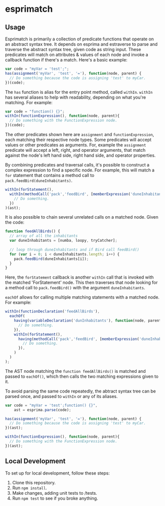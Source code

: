 # esprimatch

## Usage
Esprimatch is primarily a collection of predicate functions that operate on an abstract syntax tree.
It depends on esprima and estraverse to parse and traverse the abstract syntax tree, given code as
string input. These predicates will match on attributes & values of each node and invoke a callback
function if there's a match. Here's a basic example:

```javascript
var code = "myVar = 'test';";
has(assignment('myVar', 'test', '='), function(node, parent) {
  // Do something because the code is assigning 'test' to myCar.
})(code);
```

The `has` function is alias for the entry point method, called `withIn`. `withIn` has several
aliases to help with readability, depending on what you're matching. For example:

```javascript
var code = "function() {}";
withIn(functionExpression(), function(node, parent){
  // Do something with the FunctionExpression node.
})(code);
```

The other predicates shown here are `assignment` and `functionExpression`, each matching their
respective node types. Some predicates will accept values or other predicates as arguments. For,
example the `assignment` predicate will accept a left, right, and operator arguments, that match
against the node's left hand side, right hand side, and operator properties.

By combining predicates and traversal calls, it's possible to construct a complex expression to find
a specific node. For example, this will match a `for` statement that contains a method call to
`pack.feedBird(duneInhabitants)`.

```javascript
withIn(forStatement(),
  withIn(methodCall('pack','feedBird', [memberExpression('duneInhabitants')]), function(node) {
    // Do something.
  })
)(ast);
```

It is also possible to chain several unrelated calls on a matched node. Given the code:

```javascript
function feedAllBirds() {
  // array of all the inhabitants
  var duneInhabitants = [numba, loopy, tryCatcher];
  
  // loop through duneInhabitants and if Bird call feedBird()
  for (var i = 0; i < duneInhabitants.length; i++) {
    pack.feedBird(duneInhabitants[i]);
  }
}
```

Here, the `forStatement` callback is another `withIn` call that is invoked with the matched
'ForStatement' node. This then traverses that node looking for a method call to `pack.feedBird()`
with the argument `duneInhabitants`.

`eachOf` allows for calling multiple matching statements with a matched node. For example:
```javascript
withIn(functionDeclaration('feedAllBirds'),
  eachOf(
    having(variableDeclaration('dunInhabitants'), function(node, parent) {
      // Do something.
    }),
    withIn(forStatement(),
      having(methodCall('pack','feedBird', [memberExpression('duneInhabitants', identifier('i'))]), function(node) {
        // Do something.
      }),
    )
  )
);
```

The AST node matching the `function feedAllBirds()` is matched and passed to `eachOf()`, which then
calls the two matching expressions given to it.

To avoid parsing the same code repeatedly, the abtract syntax tree can be parsed once, and passed to
`withIn` or any of its aliases.

```javascript
var code = "myVar = 'test';function() {}",
    ast = esprima.parse(code);

has(assignment('myVar', 'test', '='), function(node, parent) {
  // Do something because the code is assigning 'test' to myCar.
})(ast);

withIn(functionExpression(), function(node, parent){
  // Do something with the FunctionExpression node.
})(ast);
```

## Local Development
To set up for local development, follow these steps:
1. Clone this repository.
2. Run `npm install`.
3. Make changes, adding unit tests to /tests.
4. Run `npm test` to see if you broke anything.
